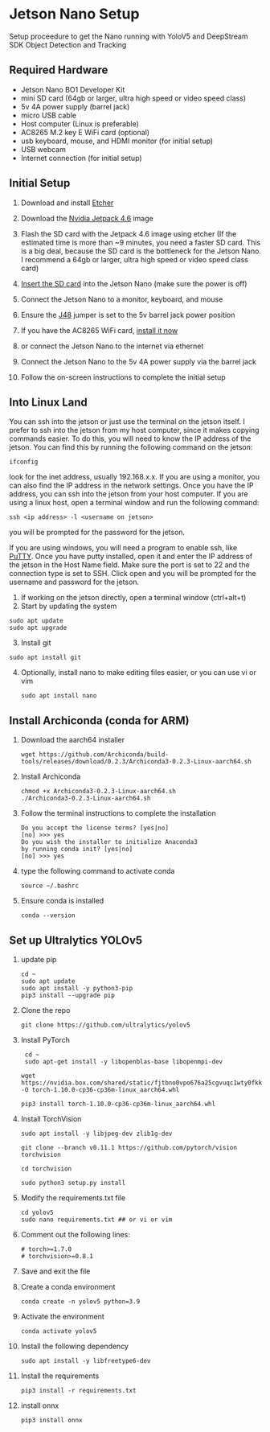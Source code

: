 # Jetson Nano Setup
 Setup proceedure to get the Nano running with YoloV5 and DeepStream SDK Object Detection and Tracking
## Required Hardware
 * Jetson Nano BO1 Developer Kit
 * mini SD card (64gb or larger, ultra high speed or video speed class)
 * 5v 4A power supply (barrel jack)
 * micro USB cable
 * Host computer  (Linux is preferable)
 * AC8265 M.2 key E WiFi card (optional)
 * usb keyboard, mouse, and HDMI monitor (for initial setup)
 * USB webcam 
 * Internet connection (for initial setup)

## Initial Setup
1. Download and install [Etcher](https://www.balena.io/etcher/)
2. Download the [Nvidia Jetpack 4.6](https://developer.nvidia.com/jetpack-sdk-46-archive) image
3. Flash the SD card with the Jetpack 4.6 image using etcher (If the estimated time is more than ~9 minutes, you need a faster SD card. This is a big deal, because the SD card is the bottleneck for the Jetson Nano.  I recommend a 64gb or larger, ultra high speed or video speed class card)
   
4. [Insert the SD card](https://developer.download.nvidia.com/embedded/images/jetsonOrinNano/getting_started/jetson-orin-nano-dev-kit-sd-slot.jpg) into the Jetson Nano (make sure the power is off)
5. Connect the Jetson Nano to a monitor, keyboard, and mouse
6. Ensure the [J48](https://jetsonhacks.com/2019/04/10/jetson-nano-use-more-power/) jumper is set to the 5v barrel jack power position
7. If you have the AC8265 WiFi card, [install it now](https://www.jetsonhacks.com/2019/04/08/jetson-nano-intel-wifi-and-bluetooth/)
8. or connect the Jetson Nano to the internet via ethernet
9.  Connect the Jetson Nano to the 5v 4A power supply via the barrel jack
10. Follow the on-screen instructions to complete the initial setup

## Into Linux Land
You can ssh into the jetson or just use the terminal on the jetson itself.  I prefer to ssh into the jetson from my host computer, since it makes copying commands easier.  To do this, you will need to know the IP address of the jetson.  You can find this by running the following command on the jetson:
```
ifconfig
```
look for the inet address, usually 192.168.x.x.  If you are using a monitor, you can also find the IP address in the network settings.  Once you have the IP address, you can ssh into the jetson from your host computer.  If you are using a linux host, open a terminal window and run the following command:

```
ssh <ip address> -l <username on jetson>
```
you will be prompted for the password for the jetson.

If you are using windows, you will need a program to enable ssh, like [PuTTY](https://www.putty.org/).  Once you have putty installed, open it and enter the IP address of the jetson in the Host Name field.  Make sure the port is set to 22 and the connection type is set to SSH.  Click open and you will be prompted for the username and password for the jetson.

1. If working on the jetson directly, open a terminal window (ctrl+alt+t) 
2. Start by updating the system
```
sudo apt update
sudo apt upgrade
```
3. Install git
```
sudo apt install git
```
4. Optionally, install nano to make editing files easier,
   or you can use vi or vim
    ```
    sudo apt install nano
    ```
## Install Archiconda (conda for ARM)

1. Download the aarch64 installer
   ```
   wget https://github.com/Archiconda/build-tools/releases/download/0.2.3/Archiconda3-0.2.3-Linux-aarch64.sh
   ```
2. Install Archiconda
    ```
    chmod +x Archiconda3-0.2.3-Linux-aarch64.sh
    ./Archiconda3-0.2.3-Linux-aarch64.sh
    ```

3. Follow the terminal instructions to complete the installation
    ```
    Do you accept the license terms? [yes|no]
    [no] >>> yes
    Do you wish the installer to initialize Anaconda3
    by running conda init? [yes|no]
    [no] >>> yes
    ```

4. type the following command to activate conda
    ```
    source ~/.bashrc
    ```
5. Ensure conda is installed
    ```
    conda --version
    ```
## Set up Ultralytics YOLOv5

1. update pip
    ```
    cd ~
    sudo apt update
    sudo apt install -y python3-pip
    pip3 install --upgrade pip
    ```
2. Clone the repo
    ```
    git clone https://github.com/ultralytics/yolov5
    ```
3. Install PyTorch
   ```
    cd ~
    sudo apt-get install -y libopenblas-base libopenmpi-dev
    ```
    ```
    wget https://nvidia.box.com/shared/static/fjtbno0vpo676a25cgvuqc1wty0fkkg6.whl -O torch-1.10.0-cp36-cp36m-linux_aarch64.whl
    ```
    ```
    pip3 install torch-1.10.0-cp36-cp36m-linux_aarch64.whl

   ```
4. Install TorchVision
    ```
    sudo apt install -y libjpeg-dev zlib1g-dev
    ```
    ```
    git clone --branch v0.11.1 https://github.com/pytorch/vision torchvision
    ```
    ```
    cd torchvision

    sudo python3 setup.py install
    ```

5. Modify the requirements.txt file
    ```
    cd yolov5
    sudo nano requirements.txt ## or vi or vim
    ```
6. Comment out the following lines:
    ```
    # torch>=1.7.0
    # torchvision>=0.8.1
    ```
7.  Save and exit the file
8.  Create a conda environment
    ```
    conda create -n yolov5 python=3.9
    ```
9.  Activate the environment
    ```
    conda activate yolov5
    ```
10. Install the following dependency
    ```
    sudo apt install -y libfreetype6-dev
    
    ```

11. Install the requirements
    ```
    pip3 install -r requirements.txt
    ```
12. install onnx
    ```
    pip3 install onnx
    ```
